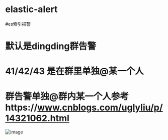 # elastic-alert
#es索引报警
# 默认是dingding群告警
# 41/42/43 是在群里单独@某一个人
# 群告警单独@群内某一个人参考https://www.cnblogs.com/uglyliu/p/14321062.html
![image](https://user-images.githubusercontent.com/39818267/158124328-b77439a4-19e7-4bec-8b50-ca5d0e5b41e0.png)

